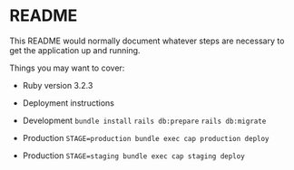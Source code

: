 # README

This README would normally document whatever steps are necessary to get the
application up and running.

Things you may want to cover:

* Ruby version 3.2.3

* Deployment instructions

- Development
`bundle install`
`rails db:prepare`
`rails db:migrate`

- Production 
`STAGE=production bundle exec cap production deploy`

- Production 
`STAGE=staging bundle exec cap staging deploy`

